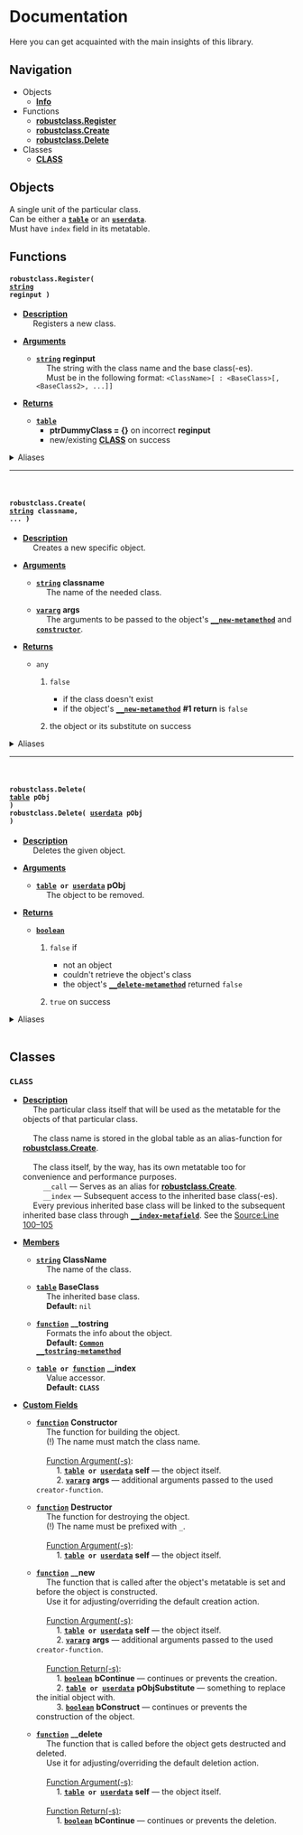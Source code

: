 
# Documentation
Here you can get acquainted with the main insights of this library.

## Navigation
* Objects
	* **[Info](#objects)**
* Functions
	* **[robustclass.Register](#robustclass-register)**
	* **[robustclass.Create](#robustclass-create)**
	* **[robustclass.Delete](#robustclass-delete)**
* Classes
	* **[CLASS](#class)**

## Objects
A single unit of the particular class.</br>
Can be either a <code>**[table]**</code> or an <code>**[userdata]**</code>.</br>
Must have `index` field in its metatable.

## Functions

<a name="robustclass-register"></a>

#### <code>robustclass.Register( **[string]** reginput )</code>
* <ins>**Description**</ins></br>
	&emsp; Registers a new class.

* <ins>**Arguments**</ins>
	* <code>**[string]**</code> **reginput**</br>
		&emsp; The string with the class name and the base class(-es).</br>
		&emsp; Must be in the following format: `<ClassName>[ : <BaseClass>[, <BaseClass2>, ...]]`

* <ins>**Returns**</ins>
	* <code>**[table]**</code>
		* **ptrDummyClass = {}** on incorrect **reginput**
		* new/existing **[CLASS](#class)** on success

<details> <summary>Aliases</summary>

* `robustclass()`
* `robustclass.Class()`
</details>

---
</br>

<a name="robustclass-create"></a>

#### <code>robustclass.Create( [string] classname, ... )</code>
* <ins>**Description**</ins></br>
	&emsp; Creates a new specific object.

* <ins>**Arguments**</ins>
	* <code>**[string]**</code> **classname**</br>
		&emsp; The name of the needed class.

	* <code>**[vararg]**</code> **args**</br>
		&emsp; The arguments to be passed to the object's <code>**[__new-metamethod](#class-field-new)**</code> and <code>**[constructor](#class-field-constructor)**</code>.

* <ins>**Returns**</ins>
	* `any`
		1. `false`
			* if the class doesn't exist
			* if the object's <code>**[__new-metamethod](#class-field-new)**</code> **#1 return** is `false`

		2. the object or its substitute on success

<details> <summary>Aliases</summary>

* `robustclass.CreateObject()`
* `robustclass.New()`
* `robustclass.NewObject()`
</details>

---
</br>

<a name="robustclass-delete"></a>

#### <code>robustclass.Delete( [table] pObj )</code></br><code>robustclass.Delete( [userdata] pObj )</code>
* <ins>**Description**</ins></br>
	&emsp; Deletes the given object.

* <ins>**Arguments**</ins>
	* <code>**[table] or [userdata]**</code> **pObj**</br>
		&emsp; The object to be removed.

* <ins>**Returns**</ins>
	* <code>**[boolean]**</code>
		1. `false` if
			* not an object
			* couldn't retrieve the object's class
			* the object's <code>**[__delete-metamethod](#class-field-delete)**</code> returned `false`

		2. `true` on success

<details> <summary>Aliases</summary>

* `robustclass.DeleteObject()`
* `robustclass.Destroy()`
* `robustclass.DestroyObject()`
* `robustclass.Remove()`
* `robustclass.RemoveObject()`
</details>

</br>

## Classes

### `CLASS`
<!--

	А вот здесь? Что здесь конструктивного написать?

	Нужно самые необходимые факты.

-->
* **<ins>**Description**</ins>**</br>
	&emsp; The particular class itself that will be used as the metatable for the objects of that particular class.</br>
	</br>
	&emsp; The class name is stored in the global table as an alias-function for **[robustclass.Create](#robustclass-create)**.</br>
	</br>
	&emsp; The class itself, by the way, has its own metatable too for convenience and performance purposes.</br>
	&emsp; &emsp; `__call` — Serves as an alias for **[robustclass.Create](#robustclass-create)**.</br>
	&emsp; &emsp; `__index` — Subsequent access to the inherited base class(-es).</br>
	&emsp; Every previous inherited base class will be linked to the subsequent inherited base class through <code>**[__index-metafield](https://www.lua.org/pil/13.4.1.html)**</code>. See the [Source:Line 100–105](/robustclass.lua#L100-105)

* **<ins>**Members**</ins>**
	* <code>**[string]**</code> **ClassName**</br>
		&emsp; The name of the class.

	* <code>**[table]**</code> **BaseClass**</br>
		&emsp; The inherited base class.</br>
		&emsp; **Default:** `nil`

	* <code>**[function]**</code> **__tostring**</br>
		&emsp; Formats the info about the object.</br>
		&emsp; **Default:** <code>**[Common __tostring-metamethod](/robustclass.lua#L60-L80)**</code>

	* <code>**[table] or [function]**</code> **__index**</br>
		&emsp; Value accessor.</br>
		&emsp; **Default:** <code>**CLASS**</code>

* <ins>**Custom Fields**</ins>

	<a name="class-field-constructor"></a>
	* <code>**[function]**</code> **Constructor**</br>
		&emsp; The function for building the object.</br>
		&emsp; (!) The name must match the class name.</br>
		</br>
		&emsp; <ins>Function Argument(-s)</ins>:</br>
		&emsp; &emsp; 1. <code>**[table] or [userdata]**</code> **self** — the object itself.</br>
		&emsp; &emsp; 2. <code>**[vararg]**</code> **args** — additional arguments passed to the used `creator-function`.</br>

	* <code>**[function]**</code> **Destructor**</br>
		&emsp; The function for destroying the object.</br>
		&emsp; (!) The name must be prefixed with `_`.</br>
		</br>
		&emsp; <ins>Function Argument(-s)</ins>:</br>
		&emsp; &emsp; 1. <code>**[table] or [userdata]**</code> **self** — the object itself.</br>

	<a name="class-field-new"></a>
	* <code>**[function]**</code> **__new**</br>
		&emsp; The function that is called after the object's metatable is set and before the object is constructed.</br>
		&emsp; Use it for adjusting/overriding the default creation action.</br>
		</br>
		&emsp; <ins>Function Argument(-s)</ins>:</br>
		&emsp; &emsp; 1. <code>**[table] or [userdata]**</code> **self** — the object itself.</br>
		&emsp; &emsp; 2. <code>**[vararg]**</code> **args** — additional arguments passed to the used `creator-function`.</br>
		</br>
		&emsp; <ins>Function Return(-s)</ins>:</br>
		&emsp; &emsp; 1. <code>**[boolean]**</code> **bContinue** — continues or prevents the creation.</br>
		&emsp; &emsp; 2. <code>**[table] or [userdata]**</code> **pObjSubstitute** — something to replace the initial object with.</br>
		&emsp; &emsp; 3. <code>**[boolean]**</code> **bConstruct** — continues or prevents the construction of the object.

	<a name="class-field-delete"></a>
	* <code>**[function]**</code> **__delete**</br>
		&emsp; The function that is called before the object gets destructed and deleted.</br>
		&emsp; Use it for adjusting/overriding the default deletion action.</br>
		</br>
		&emsp; <ins>Function Argument(-s)</ins>:</br>
		&emsp; &emsp; 1. <code>**[table] or [userdata]**</code> **self** — the object itself.</br>
		</br>
		&emsp; <ins>Function Return(-s)</ins>:</br>
		&emsp; &emsp; 1. <code>**[boolean]**</code> **bContinue** — continues or prevents the deletion.</br>


[function]: https://wiki.facepunch.com/gmod/function
[table]: https://wiki.facepunch.com/gmod/table
[userdata]: https://wiki.facepunch.com/gmod/userdata
[boolean]: https://wiki.facepunch.com/gmod/boolean
[string]: https://wiki.facepunch.com/gmod/string
[vararg]: https://wiki.facepunch.com/gmod/vararg
